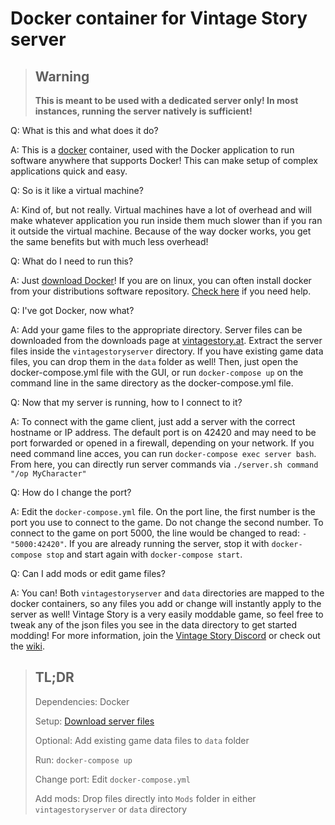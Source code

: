 # Docker container for Vintage Story server

>## Warning
>**This is meant to be used with a dedicated server only!  In most instances, running the server natively is sufficient!**


Q: What is this and what does it do?

A: This is a [docker](https://www.docker.com/) container, used with the Docker application to run software anywhere that supports Docker!  This can make setup of complex applications quick and easy.

Q: So is it like a virtual machine?

A:  Kind of, but not really.  Virtual machines have a lot of overhead and will make whatever application you run inside them much slower than if you ran it outside the virtual machine.  Because of the way docker works, you get the same benefits but with much less overhead!

Q: What do I need to run this?

A: Just [download Docker](https://www.docker.com/products/docker-desktop)!  If you are on linux, you can often install docker from your distributions software repository.  [Check here](https://www.tutorialspoint.com/docker/installing_docker_on_linux.htm) if you need help.

Q: I've got Docker, now what?

A: Add your game files to the appropriate directory.  Server files can be downloaded from the downloads page at [vintagestory.at](vintagestory.at).  Extract the server files inside the `vintagestoryserver` directory.  If you have existing game data files, you can drop them in the `data` folder as well!  Then, just open the docker-compose.yml file with the GUI, or run `docker-compose up` on the command line in the same directory as the docker-compose.yml file.

Q: Now that my server is running, how to I connect to it?

A: To connect with the game client, just add a server with the correct hostname or IP address.  The default port is on 42420 and may need to be port forwarded or opened in a firewall, depending on your network.  If you need command line acces, you can run `docker-compose exec server bash`.  From here, you can directly run server commands via `./server.sh command "/op MyCharacter"`

Q: How do I change the port?

A: Edit the `docker-compose.yml` file.  On the port line, the first number is the port you use to connect to the game.  Do not change the second number.  To connect to the game on port 5000, the line would be changed to read: `- "5000:42420"`.  If you are already running the server, stop it with `docker-compose stop` and start again with `docker-compose start`.

Q: Can I add mods or edit game files?

A: You can!  Both `vintagestoryserver` and `data` directories are mapped to the docker containers, so any files you add or change will instantly apply to the server as well!  Vintage Story is a very easily moddable game, so feel free to tweak any of the json files you see in the data directory to get started modding!  For more information, join the [Vintage Story Discord](https://discord.gg/Svej6Tb) or check out the [wiki](https://wiki.vintagestory.at/index.php?title=Main_Page).

> ## TL;DR
>
> Dependencies: Docker
>
> Setup: [Download server files](https://account.vintagestory.at/)
>
> Optional: Add existing game data files to `data` folder
>
> Run: `docker-compose up`
>
> Change port: Edit `docker-compose.yml`
>
> Add mods: Drop files directly into `Mods` folder in either `vintagestoryserver` or `data` directory